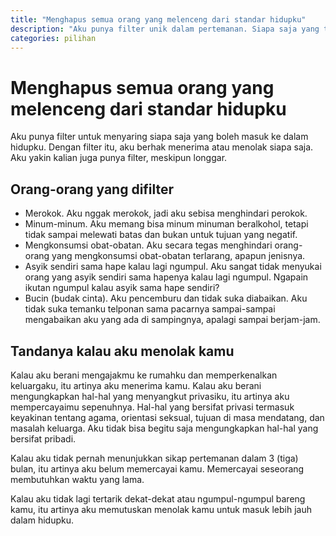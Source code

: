 ```yaml
---
title: "Menghapus semua orang yang melenceng dari standar hidupku"
description: "Aku punya filter unik dalam pertemanan. Siapa saja yang tidak sesuai standar hidupku, tentu akan kulupakan."
categories: pilihan
---
```

# Menghapus semua orang yang melenceng dari standar hidupku

Aku punya filter untuk menyaring siapa saja yang boleh masuk ke dalam hidupku. Dengan filter itu, aku berhak menerima atau menolak siapa saja. Aku yakin kalian juga punya filter, meskipun longgar.

## Orang-orang yang difilter

* Merokok. Aku nggak merokok, jadi aku sebisa menghindari perokok.
* Minum-minum. Aku memang bisa minum minuman beralkohol, tetapi tidak sampai melewati batas dan bukan untuk tujuan yang negatif.
* Mengkonsumsi obat-obatan. Aku secara tegas menghindari orang-orang yang mengkonsumsi obat-obatan terlarang, apapun jenisnya.
* Asyik sendiri sama hape kalau lagi ngumpul. Aku sangat tidak menyukai orang yang asyik sendiri sama hapenya kalau lagi ngumpul. Ngapain ikutan ngumpul kalau asyik sama hape sendiri?
* Bucin (budak cinta). Aku pencemburu dan tidak suka diabaikan. Aku tidak suka temanku telponan sama pacarnya sampai-sampai mengabaikan aku yang ada di sampingnya, apalagi sampai berjam-jam.

## Tandanya kalau aku menolak kamu

Kalau aku berani mengajakmu ke rumahku dan memperkenalkan keluargaku, itu artinya aku menerima kamu. Kalau aku berani mengungkapkan hal-hal yang menyangkut privasiku, itu artinya aku mempercayaimu sepenuhnya. Hal-hal yang bersifat privasi termasuk keyakinan tentang agama, orientasi seksual, tujuan di masa mendatang, dan masalah keluarga. Aku tidak bisa begitu saja mengungkapkan hal-hal yang bersifat pribadi.

Kalau aku tidak pernah menunjukkan sikap pertemanan dalam 3 (tiga) bulan, itu artinya aku belum memercayai kamu. Memercayai seseorang membutuhkan waktu yang lama.

Kalau aku tidak lagi tertarik dekat-dekat atau ngumpul-ngumpul bareng kamu, itu artinya aku memutuskan menolak kamu untuk masuk lebih jauh dalam hidupku.

